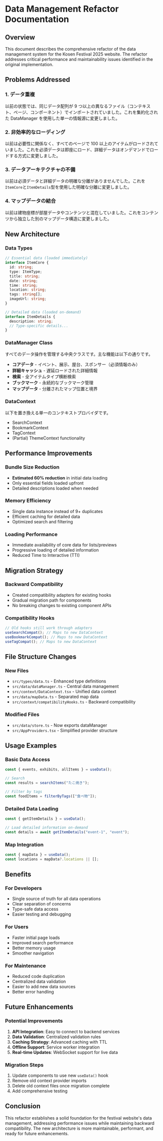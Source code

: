 # Data Management Refactor Documentation

## Overview

This document describes the comprehensive refactor of the data management system for the Kosen Festival 2025 website. The refactor addresses critical performance and maintainability issues identified in the original implementation.

## Problems Addressed

### 1. データ重複

以前の状態では、同じデータ配列が 9 つ以上の異なるファイル（コンテキスト、ページ、コンポーネント）でインポートされていました。これを集約化された DataManager を使用した単一の情報源に変更しました。

### 2. 非効率的なローディング

以前は必要性に関係なく、すべてのページで 100 以上のアイテムがロードされていました。これを必須データは即座にロード、詳細データはオンデマンドでロードする方式に変更しました。

### 3. データアーキテクチャの不備

以前は必須データと詳細データの明確な分離がありませんでした。これを`ItemCore`と`ItemDetails`型を使用した明確な分離に変更しました。

### 4. マップデータの結合

以前は建物座標が部屋データやコンテンツと混在していました。これをコンテンツから独立した別のマップデータ構造に変更しました。

## New Architecture

### Data Types

```typescript
// Essential data (loaded immediately)
interface ItemCore {
  id: string;
  type: ItemType;
  title: string;
  date: string;
  time: string;
  location: string;
  tags: string[];
  imageUrl: string;
}

// Detailed data (loaded on-demand)
interface ItemDetails {
  description: string;
  // Type-specific details...
}
```

### DataManager Class

すべてのデータ操作を管理する中央クラスです。主な機能は以下の通りです。

- **コアデータ** - イベント、展示、屋台、スポンサー（必須情報のみ）
- **詳細キャッシュ** - 遅延ロードされた詳細情報
- **検索** - 全アイテムタイプ横断検索
- **ブックマーク** - 永続的なブックマーク管理
- **マップデータ** - 分離されたマップ位置と境界

### DataContext

以下を置き換える単一のコンテキストプロバイダです。

- SearchContext
- BookmarkContext
- TagContext
- (Partial) ThemeContext functionality

## Performance Improvements

### Bundle Size Reduction

- **Estimated 60% reduction** in initial data loading
- Only essential fields loaded upfront
- Detailed descriptions loaded when needed

### Memory Efficiency

- Single data instance instead of 9+ duplicates
- Efficient caching for detailed data
- Optimized search and filtering

### Loading Performance

- Immediate availability of core data for lists/previews
- Progressive loading of detailed information
- Reduced Time to Interactive (TTI)

## Migration Strategy

### Backward Compatibility

- Created compatibility adapters for existing hooks
- Gradual migration path for components
- No breaking changes to existing component APIs

### Compatibility Hooks

```typescript
// Old hooks still work through adapters
useSearchCompat(); // Maps to new DataContext
useBookmarkCompat(); // Maps to new DataContext
useTagCompat(); // Maps to new DataContext
```

## File Structure Changes

### New Files

- `src/types/data.ts` - Enhanced type definitions
- `src/data/dataManager.ts` - Central data management
- `src/context/DataContext.tsx` - Unified data context
- `src/data/mapData.ts` - Separated map data
- `src/context/compatibilityHooks.ts` - Backward compatibility

### Modified Files

- `src/data/store.ts` - Now exports dataManager
- `src/AppProviders.tsx` - Simplified provider structure

## Usage Examples

### Basic Data Access

```typescript
const { events, exhibits, allItems } = useData();

// Search
const results = searchItems("たこ焼き");

// Filter by tags
const foodItems = filterByTags(["食べ物"]);
```

### Detailed Data Loading

```typescript
const { getItemDetails } = useData();

// Load detailed information on-demand
const details = await getItemDetails("event-1", "event");
```

### Map Integration

```typescript
const { mapData } = useData();
const locations = mapData?.locations || [];
```

## Benefits

### For Developers

- Single source of truth for all data operations
- Clear separation of concerns
- Type-safe data access
- Easier testing and debugging

### For Users

- Faster initial page loads
- Improved search performance
- Better memory usage
- Smoother navigation

### For Maintenance

- Reduced code duplication
- Centralized data validation
- Easier to add new data sources
- Better error handling

## Future Enhancements

### Potential Improvements

1. **API Integration**: Easy to connect to backend services
2. **Data Validation**: Centralized validation rules
3. **Caching Strategy**: Advanced caching with TTL
4. **Offline Support**: Service worker integration
5. **Real-time Updates**: WebSocket support for live data

### Migration Steps

1. Update components to use new `useData()` hook
2. Remove old context provider imports
3. Delete old context files once migration complete
4. Add comprehensive testing

## Conclusion

This refactor establishes a solid foundation for the festival website's data management, addressing performance issues while maintaining backward compatibility. The new architecture is more maintainable, performant, and ready for future enhancements.

